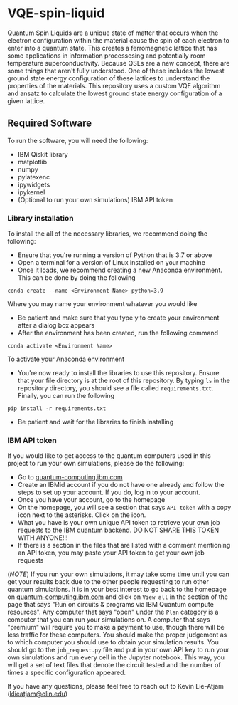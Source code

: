 # VQE-spin-liquid
Quantum Spin Liquids are a unique state of matter that occurs when the electron configuration within the material cause the spin of each electron to enter into a quantum state. This creates a ferromagnetic lattice that has some applications in information processesing and potentially room temperature superconductivity. Because QSLs are a new concept, there are some things that aren't fully understood. One of these includes the lowest ground state energy configuration of these lattices to understand the properties of the materials. This repository uses a custom VQE algorithm and ansatz to calculate the lowest ground state energy configuration of a given lattice.

## Required Software
To run the software, you will need the following:
* IBM Qiskit library
* matplotlib
* numpy
* pylatexenc
* ipywidgets
* ipykernel
* (Optional to run your own simulations) IBM API token

### Library installation
To install the all of the necessary libraries, we recommend doing the following:
* Ensure that you're running a version of Python that is 3.7 or above
* Open a terminal for a version of Linux installed on your machine
* Once it loads, we recommend creating a new Anaconda environment. This can be done by doing the following
```
conda create --name <Environment Name> python=3.9
```
Where you may name your environment whatever you would like
* Be patient and make sure that you type y to create your environment after a dialog box appears
* After the environment has been created, run the following command
```
conda activate <Environment Name>
```
To activate your Anaconda environment
* You're now ready to install the libraries to use this repository. Ensure that your file directory is at the root of this repository. By typing `ls` in the repository directory, you should see a file called `requirements.txt`. Finally, you can run the following

```
pip install -r requirements.txt
```
* Be patient and wait for the libraries to finish installing

### IBM API token
If you would like to get access to the quantum computers used in this project to run your own simulations, please do the following:
* Go to [quantum-computing.ibm.com](https://quantum-computing.ibm.com)
* Create an IBMid account if you do not have one already and follow the steps to set up your account. If you do, log in to your account.
* Once you have your account, go to the homepage
* On the homepage, you will see a section that says `API token` with a copy icon next to the asterisks. Click on the icon.
* What you have is your own unique API token to retrieve your own job requests to the IBM quantum backend. DO NOT SHARE THIS TOKEN WITH ANYONE!!!
* If there is a section in the files that are listed with a comment mentioning an API token, you may paste your API token to get your own job requests

(*NOTE*) If you run your own simulations, it may take some time until you can get your results back due to the other people requesting to run other quantum simulations. It is in your best interest to go back to the homepage on [quantum-computing.ibm.com](https://quantum-computing.ibm.com) and click on `View all` in the section of the page that says "Run on circuits & programs via IBM Quantum compute resources". Any computer that says "open" under the `Plan` category is a computer that you can run your simulations on. A computer that says "premium" will require you to make a payment to use, though there will be less traffic for these computers. You should make the proper judgement as to which computer you should use to obtain your simulation results. You should go to the `job_request.py` file and put in your own API key to run your own simulations and run every cell in the Jupyter notebook. This way, you will get a set of text files that denote the circuit tested and the number of times a specific configuration appeared.

If you have any questions, please feel free to reach out to Kevin Lie-Atjam (klieatjam@olin.edu)

